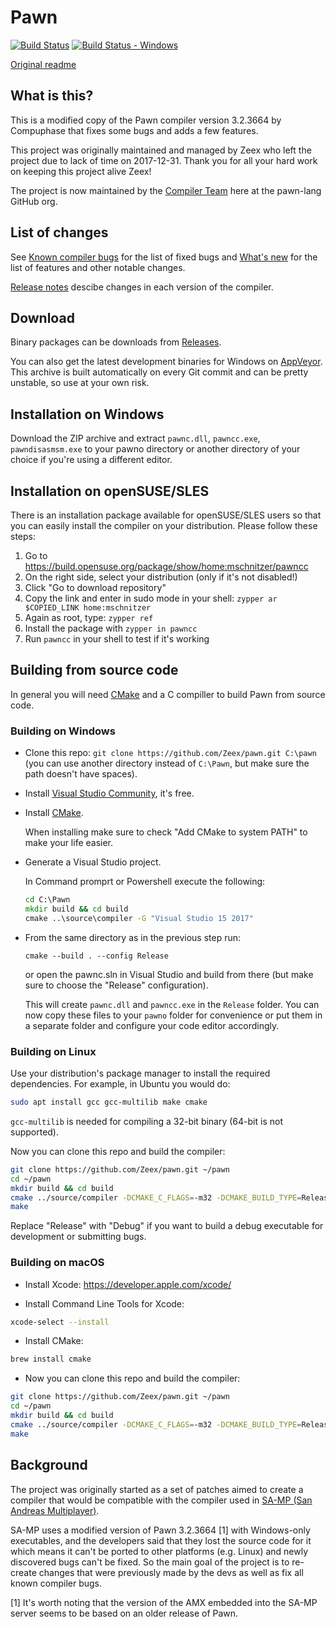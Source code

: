 # Pawn

[![Build Status][build_status]][build] [![Build Status - Windows][build_status_win]][build_win]

[Original readme](readme_compuphase.txt)

## What is this?

This is a modified copy of the Pawn compiler version 3.2.3664 by Compuphase that fixes some bugs and adds a few features.

This project was originally maintained and managed by Zeex who left the project due to lack of time on 2017-12-31. Thank you for all your hard work on keeping this project alive Zeex!

The project is now maintained by the [Compiler Team](https://github.com/orgs/pawn-lang/teams/compiler) here at the pawn-lang GitHub org.

## List of changes

See [Known compiler bugs](../../wiki/Known-compiler-bugs) for the list of fixed bugs and [What's new](../../wiki/What's-new) for the list of features and other notable changes.

[Release notes](https://github.com/pawn-lang/compiler/releases) descibe changes in each version of the compiler.

## Download

Binary packages can be downloads from [Releases](https://github.com/pawn-lang/compiler/releases). 

You can also get the latest development binaries for Windows on [AppVeyor](https://ci.appveyor.com/project/pawn-lang/compiler/branch/master/artifacts). This archive is built automatically on every Git commit and can be pretty unstable, so use at your own risk.

## Installation on Windows

Download the ZIP archive and extract `pawnc.dll`, `pawncc.exe`, `pawndisasmsm.exe` to your pawno directory or another directory of your choice if you're using a different editor.

## Installation on openSUSE/SLES

There is an installation package available for openSUSE/SLES users so that you can easily install the compiler on your distribution. Please follow these steps:

1. Go to https://build.opensuse.org/package/show/home:mschnitzer/pawncc
2. On the right side, select your distribution (only if it's not disabled!)
3. Click "Go to download repository"
4. Copy the link and enter in sudo mode in your shell: `zypper ar $COPIED_LINK home:mschnitzer`
5. Again as root, type: `zypper ref`
6. Install the package with `zypper in pawncc`
7. Run `pawncc` in your shell to test if it's working

## Building from source code

In general you will need [CMake](https://cmake.org/) and a C compiller to build Pawn from source code.

### Building on Windows

* Clone this repo: `git clone https://github.com/Zeex/pawn.git C:\pawn` (you can use another directory instead of `C:\Pawn`, but make sure the path doesn't have spaces).
* Install [Visual Studio Community](https://www.visualstudio.com/vs/community/), it's free.
* Install [CMake](https://cmake.org/).

  When installing make sure to check "Add CMake to system PATH" to make your life easier.

* Generate a Visual Studio project.

  In Command promprt or Powershell execute the following:

  ```cmd
  cd C:\Pawn
  mkdir build && cd build
  cmake ..\source\compiler -G "Visual Studio 15 2017"
  ```

* From the same directory as in the previous step run:

  ```
  cmake --build . --config Release
  ```

  or open the pawnc.sln in Visual Studio and build from there (but make sure to choose the "Release" configuration).

  This will create `pawnc.dll` and `pawncc.exe` in the `Release` folder. You can now copy these files to your `pawno` folder for convenience or put them in a separate folder and configure your code editor accordingly.

### Building on Linux

Use your distribution's package manager to install the required dependencies. For example, in Ubuntu you would do:

```sh
sudo apt install gcc gcc-multilib make cmake
```

`gcc-multilib` is needed for compiling a 32-bit binary (64-bit is not supported).

Now you can clone this repo and build the compiler:

```sh
git clone https://github.com/Zeex/pawn.git ~/pawn
cd ~/pawn
mkdir build && cd build
cmake ../source/compiler -DCMAKE_C_FLAGS=-m32 -DCMAKE_BUILD_TYPE=Release
make
```

Replace "Release" with "Debug" if you want to build a debug executable for development or submitting bugs.

### Building on macOS

* Install Xcode: https://developer.apple.com/xcode/

* Install Command Line Tools for Xcode:

```sh
xcode-select --install
```

* Install CMake:

```sh
brew install cmake
```

* Now you can clone this repo and build the compiler:

```sh
git clone https://github.com/Zeex/pawn.git ~/pawn
cd ~/pawn
mkdir build && cd build
cmake ../source/compiler -DCMAKE_C_FLAGS=-m32 -DCMAKE_BUILD_TYPE=Release
make
```

## Background

The project was originally started as a set of patches aimed to create a compiler that would be compatible with the compiler used in [SA-MP (San Andreas Multiplayer)](http://sa-mp.com/).

SA-MP uses a modified version of Pawn 3.2.3664 [1] with Windows-only executables, and the developers said that they lost the source code for it which means it can't be ported to other platforms (e.g. Linux) and newly discovered bugs can't be fixed. So the main goal of the project is to re-create changes that were previously made by the devs as well as fix all known compiler bugs.

[1] It's worth noting that the version of the AMX embedded into the SA-MP server seems to be based on an older release of Pawn.

[build]: https://travis-ci.org/pawn-lang/compiler
[build_status]: https://travis-ci.org/pawn-lang/compiler.svg?branch=master
[build_win]: https://ci.appveyor.com/project/pawn-lang/compiler/branch/master
[build_status_win]: https://ci.appveyor.com/api/projects/status/o8ae9hqhg8o9m50u?svg=true
